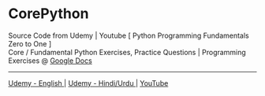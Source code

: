 # CorePython
Source Code from Udemy | Youtube [ Python Programming Fundamentals Zero to One ]<br>
Core / Fundamental Python Exercises, Practice Questions | Programming Exercises @ <a href="https://docs.google.com/document/d/1leFhoIJNUD3CkCF429C1zqWSEGYhfFDHONHZsquqSXI/edit#" target="_blank" > Google Docs </a> <br>
<hr>
<a href="https://www.udemy.com/course/python-programming-fundamentals-zero-to-one/?referralCode=5822917227A2788B4375" target="_blank" > Udemy - English </a> | <a href="https://www.udemy.com/course/python-programming-fundamentals-zero-to-one-hindi-urdu/?referralCode=CCB01DBBE7F3D4CD0E29" target="_blank" > Udemy - Hindi/Urdu </a> | <a href="https://youtube.com/channel/UC3oU0wqSQZSk1tkja9UaElA?sub_confirmation=1"  target="_blank"> YouTube </a>

